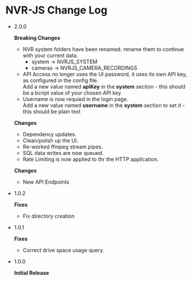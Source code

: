 # NVR-JS Change Log

  - 2.0.0

    **Breaking Changes**
     - NVR system folders have been renamed. rename them to continue with your current data.
       - system  -> NVRJS_SYSTEM  
       - cameras -> NVRJS_CAMERA_RECORDINGS
     - API Access no longer uses the UI password, it uses its own API key, as configured in the config file.  
       Add a new value named **apiKey** in the **system** section - this should be a bcript value of your chosen API key
     - Username is now requied in the login page.  
       Add a new value named **username** in the **system** section to set it - this should be plain text

    **Changes**
     - Dependency updates.
     - Clean/polish up the UI.
     - Re-worked ffmpeg stream pipes.
     - SQL data writes are now queued.
     - Rate Limiting is now applied to thr the HTTP application.

    **Changes**
     - New API Endpoints

  - 1.0.2

    **Fixes**
     - Fix directory creation

  - 1.0.1

    **Fixes**
     - Correct drive space usage query.

  - 1.0.0

    **Initial Release**



